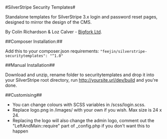 #SilverStripe Security Templates#

Standalone templates for SilverStripe 3.x login and password reset pages, designed to mirror the design of the CMS.

By Colin Richardson & Loz Calver - [Bigfork Ltd](http://www.bigfork.co.uk/).

##Composer Installation:##

Add this to your composer.json requirements: `"feejin/silverstripe-securitytemplates": "^1.0"`

##Manual Installation##

Download and unzip, rename folder to securitytemplates and drop it into your SilverStripe root directory, run http://yoursite.url/dev/build and you're done.

##Customising##

* You can change colours with SCSS variables in /scss/login.scss. 
* Replace logo.png in /images/ with your own if you wish. Max size is 24 x 24.
* Replacing the logo will also change the admin logo, comment out the "LeftAndMain::require" part of _config.php if you don't want this to happen
